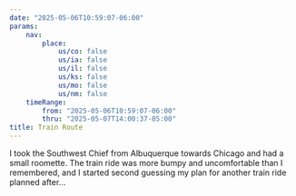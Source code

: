```yaml
---
date: "2025-05-06T10:59:07-06:00"
params:
    nav:
        place:
            us/co: false
            us/ia: false
            us/il: false
            us/ks: false
            us/mo: false
            us/nm: false
    timeRange:
        from: "2025-05-06T10:59:07-06:00"
        thru: "2025-05-07T14:00:37-05:00"
title: Train Route
---
```


I took the Southwest Chief from Albuquerque towards Chicago and had a small roomette. The train ride was more bumpy and uncomfortable than I remembered, and I started second guessing my plan for another train ride planned after...
